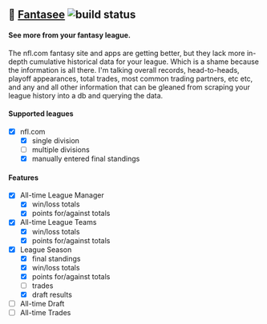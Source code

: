 ## :football: [Fantasee](http://fantasee.co) ![build status](https://travis-ci.org/quagliero/fantasee-app.svg?branch=master)

#### See more from your fantasy league.

The nfl.com fantasy site and apps are getting better, but they lack more in-depth cumulative historical data for your league. Which is a shame because the information is all there. I'm talking overall records, head-to-heads, playoff appearances, total trades, most common trading partners, etc etc, and any and all other information that can be gleaned from scraping your league history into a db and querying the data.

#### Supported leagues
- [x] nfl.com
  - [x] single division
  - [ ] multiple divisions
  - [x] manually entered final standings

#### Features
- [x] All-time League Manager
  - [x] win/loss totals
  - [x] points for/against totals
- [x] All-time League Teams
  - [x] win/loss totals
  - [x] points for/against totals
- [x] League Season
  - [x] final standings
  - [x] win/loss totals
  - [x] points for/against totals
  - [ ] trades
  - [x] draft results
- [ ] All-time Draft
- [ ] All-time Trades
